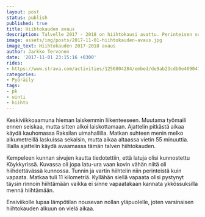 ```yaml
---
layout: post
status: publish
published: true
title: Hiihtokauden avaus
description: Talvelle 2017 - 2018 on hiihtokausi avattu. Perinteisen suksilla vapaata hiihtoa vajaa 12 kilometriä.
image: assets/img/posts/2017-11-01-hiihtokauden-avaus.jpg
image_text: Hiihtokauden 2017-2018 avaus
author: Jarkko Tervonen
date: '2017-11-01 23:15:16 +0300'
rides:
- https://www.strava.com/activities/1256804284/embed/de9ab23cdb0e4690479af966f170384cc951f496
categories:
- Pyöräily
tags:
- pk
- uinti
- hiihto
---
```

Keskiviikkoaamuna hieman laiskemmin liikenteeseen. Muutama työmaili ennen seiskaa, mutta sitten alkoi laiskottamaan. Ajattelin pitkästä aikaa käydä kauhomassa Raksilan uimahallilla. Matkan suhteen menin melko alkumetreillä laskuissa sekaisin, mutta aikaa altaassa vietin 55 minuuttia. Illalla ajattelin käydä avaamassa tämän talven hiihtokauden.

<!-- more -->

Kempeleen kunnan sivujen kautta tiedotettiin, että latuja olisi kunnostettu Köykkyrissä. Kuvassa oli jopa latu-ura vaan kovin vähän niitä oli hiihdettävässä kunnossa. Tunnin ja vartin hiihtelin niin perinteistä kuin vapaata. Matkaa tuli 11 kilometriä. Kyllähän siellä vapaata olisi pystynyt täysin rinnoin hiihtämään vaikka ei sinne vapaatakaan kannata ykkössuksilla mennä hiihtämään.

Ensiviikolle lupaa lämpötilan nousevan nollan yläpuolelle, joten varsinaisen hiihtokauden alkuun on vielä aikaa.

